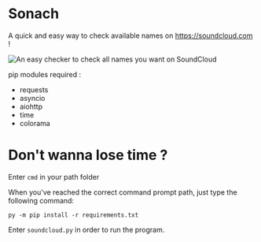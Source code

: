 # Sonach

A quick and easy way to check available names on https://soundcloud.com !

![An easy checker to check all names you want on SoundCloud](https://media0.giphy.com/media/tqfS3mgQU28ko/giphy.gif?cid=ecf05e47kz9qaa8a9t65ob9bep4kjmmw4nqnqb7qzw348lzy&ep=v1_gifs_search&rid=giphy.gif&ct=g)

pip modules required :

- requests
- asyncio
- aiohttp
- time
- colorama

# Don't wanna lose time ?

Enter `cmd` in your path folder

When you've reached the correct command prompt path, just type the following command:

`py -m pip install -r requirements.txt`

Enter `soundcloud.py` in order to run the program.  
